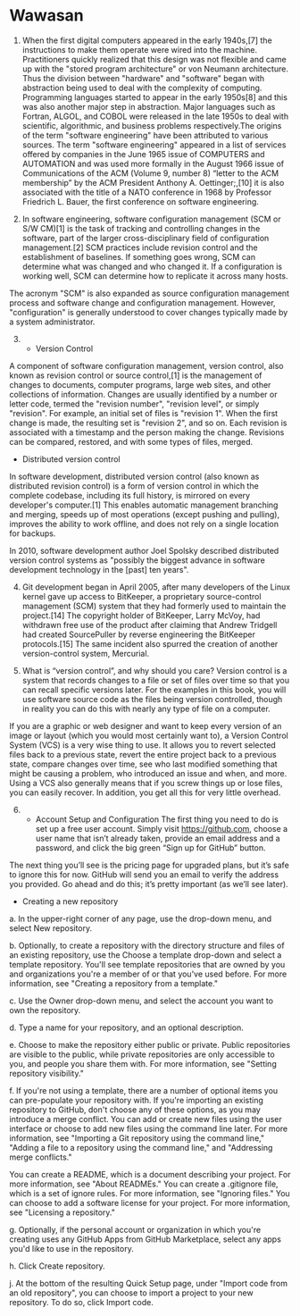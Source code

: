 # Wawasan

1. When the first digital computers appeared in the early 1940s,[7] the instructions to make them operate were wired into the machine. Practitioners quickly realized that this design was not flexible and came up with the "stored program architecture" or von Neumann architecture. Thus the division between "hardware" and "software" began with abstraction being used to deal with the complexity of computing. Programming languages started to appear in the early 1950s[8] and this was also another major step in abstraction. Major languages such as Fortran, ALGOL, and COBOL were released in the late 1950s to deal with scientific, algorithmic, and business problems respectively.The origins of the term "software engineering" have been attributed to various sources. The term "software engineering" appeared in a list of services offered by companies in the June 1965 issue of COMPUTERS and AUTOMATION and was used more formally in the August 1966 issue of Communications of the ACM (Volume 9, number 8) “letter to the ACM membership” by the ACM President Anthony A. Oettinger;,[10] it is also associated with the title of a NATO conference in 1968 by Professor Friedrich L. Bauer, the first conference on software engineering.

2. In software engineering, software configuration management (SCM or S/W CM)[1] is the task of tracking and controlling changes in the software, part of the larger cross-disciplinary field of configuration management.[2] SCM practices include revision control and the establishment of baselines. If something goes wrong, SCM can determine what was changed and who changed it. If a configuration is working well, SCM can determine how to replicate it across many hosts.

The acronym "SCM" is also expanded as source configuration management process and software change and configuration management. However, "configuration" is generally understood to cover changes typically made by a system administrator.

3. - Version Control

A component of software configuration management, version control, also known as revision control or source control,[1] is the management of changes to documents, computer programs, large web sites, and other collections of information. Changes are usually identified by a number or letter code, termed the "revision number", "revision level", or simply "revision". For example, an initial set of files is "revision 1". When the first change is made, the resulting set is "revision 2", and so on. Each revision is associated with a timestamp and the person making the change. Revisions can be compared, restored, and with some types of files, merged.

- Distributed version control

In software development, distributed version control (also known as distributed revision control) is a form of version control in which the complete codebase, including its full history, is mirrored on every developer's computer.[1] This enables automatic management branching and merging, speeds up of most operations (except pushing and pulling), improves the ability to work offline, and does not rely on a single location for backups.

In 2010, software development author Joel Spolsky described distributed version control systems as "possibly the biggest advance in software development technology in the [past] ten years".

4. Git development began in April 2005, after many developers of the Linux kernel gave up access to BitKeeper, a proprietary source-control management (SCM) system that they had formerly used to maintain the project.[14] The copyright holder of BitKeeper, Larry McVoy, had withdrawn free use of the product after claiming that Andrew Tridgell had created SourcePuller by reverse engineering the BitKeeper protocols.[15] The same incident also spurred the creation of another version-control system, Mercurial.

5. What is “version control”, and why should you care? Version control is a system that records changes to a file or set of files over time so that you can recall specific versions later. For the examples in this book, you will use software source code as the files being version controlled, though in reality you can do this with nearly any type of file on a computer.

If you are a graphic or web designer and want to keep every version of an image or layout (which you would most certainly want to), a Version Control System (VCS) is a very wise thing to use. It allows you to revert selected files back to a previous state, revert the entire project back to a previous state, compare changes over time, see who last modified something that might be causing a problem, who introduced an issue and when, and more. Using a VCS also generally means that if you screw things up or lose files, you can easily recover. In addition, you get all this for very little overhead.

6. - Account Setup and Configuration
The first thing you need to do is set up a free user account. Simply visit https://github.com, choose a user name that isn’t already taken, provide an email address and a password, and click the big green “Sign up for GitHub” button.

The next thing you’ll see is the pricing page for upgraded plans, but it’s safe to ignore this for now. GitHub will send you an email to verify the address you provided. Go ahead and do this; it’s pretty important (as we’ll see later).

 - Creating a new repository
 
  a. In the upper-right corner of any page, use the  drop-down menu, and select New repository.

  b. Optionally, to create a repository with the directory structure and files of an existing repository, use the Choose a template drop-down and select a template repository. You'll see template repositories that are owned by you and organizations you're a member of or that you've used before. For more information, see "Creating a repository from a template."

  c. Use the Owner drop-down menu, and select the account you want to own the repository.

  d. Type a name for your repository, and an optional description.

  e. Choose to make the repository either public or private. Public repositories are visible to the public, while private repositories are only accessible to you, and people you share them with. For more information, see "Setting repository visibility."

  f. If you're not using a template, there are a number of optional items you can pre-populate your repository with. If you're importing an existing repository to GitHub, don't choose any of these options, as you may introduce a merge conflict. You can add or create new files using the user interface or choose to add new files using the command line later. For more information, see "Importing a Git repository using the command line," "Adding a file to a repository using the command line," and "Addressing merge conflicts."

You can create a README, which is a document describing your project. For more information, see "About READMEs."
You can create a .gitignore file, which is a set of ignore rules. For more information, see "Ignoring files."
You can choose to add a software license for your project. For more information, see "Licensing a repository."

  g. Optionally, if the personal account or organization in which you're creating uses any GitHub Apps from GitHub Marketplace, select any apps you'd like to use in the repository.

  h. Click Create repository.

  j. At the bottom of the resulting Quick Setup page, under "Import code from an old repository", you can choose to import a project to your new repository. To do so, click Import code.